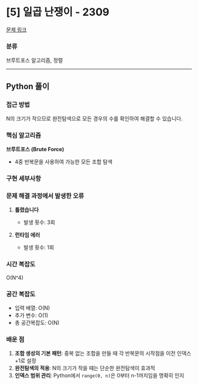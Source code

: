 # [5] 일곱 난쟁이 - 2309

[문제 링크](https://www.acmicpc.net/problem/2309)

### 분류

브루트포스 알고리즘, 정렬

---

## Python 풀이

### 접근 방법

N의 크기가 작으므로 완전탐색으로 모든 경우의 수를 확인하여 해결할 수 있습니다.

### 핵심 알고리즘

**브루트포스 (Brute Force)**
- 4중 반복문을 사용하여 가능한 모든 조합 탐색

### 구현 세부사항




### 문제 해결 과정에서 발생한 오류

1. **틀렸습니다**
   - 발생 횟수: 3회

2. **런타임 에러**
   - 발생 횟수: 1회


### 시간 복잡도

O(N^4)

### 공간 복잡도

- 입력 배열: O(N)
- 추가 변수: O(1)
- 총 공간복잡도: O(N)

### 배운 점

1. **조합 생성의 기본 패턴**: 중복 없는 조합을 만들 때 각 반복문의 시작점을 이전 인덱스+1로 설정
2. **완전탐색의 적용**: N의 크기가 작을 때는 단순한 완전탐색이 효과적
3. **인덱스 범위 관리**: Python에서 `range(0, n)`은 0부터 n-1까지임을 명확히 인지
